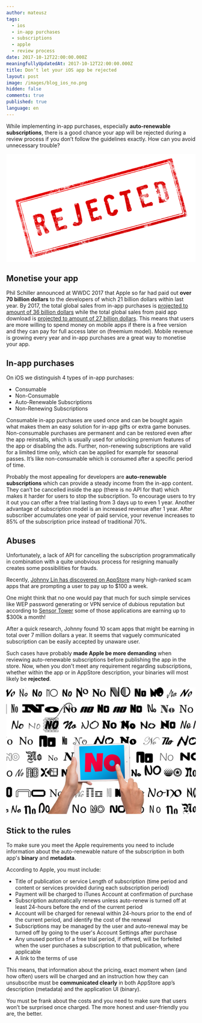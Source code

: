 ```yaml
---
author: mateusz
tags:
  - ios
  - in-app purchases
  - subscriptions
  - apple
  - review process
date: 2017-10-12T22:00:00.000Z
meaningfullyUpdatedAt: 2017-10-12T22:00:00.000Z
title: Don’t let your iOS app be rejected
layout: post
image: /images/blog_ios_no.png
hidden: false
comments: true
published: true
language: en
---
```

While implementing in-app purchases, especially **auto-renewable subscriptions**, there is a good chance your app will be rejected during a review process if you don’t follow the guidelines exactly. How can you avoid unnecessary trouble?

![image1](/images/dont-let-your-ios-app-be-rejected/rejected1.png)

## Monetise your app

Phil Schiller announced at WWDC 2017 that Apple so far had paid out **over 70 billion dollars** to the developers of which 21 billion dollars within last year. By 2017, the total global sales from in-app purchases is [projected to amount of 36 billion dollars](https://www.statista.com/statistics/220186/total-global-in-app-revenue-forecast) while the total global sales from paid app download is [projected to amount of 27 billion dollars](https://www.statista.com/statistics/273122/global-paid-for-mobile-app-revenues-forecast). This means that users are more willing to spend money on mobile apps if there is a free version and they can pay for full access later on (freemium model). Mobile revenue is growing every year and in-app purchases are a great way to monetise your app.

## In-app purchases

On iOS we distinguish 4 types of in-app purchases:

* Consumable
* Non-Consumable
* Auto-Renewable Subscriptions
* Non-Renewing Subscriptions

Consumable in-app purchases are used once and can be bought again what makes them an easy solution for in-app gifts or extra game bonuses. Non-consumable purchases are permanent and can be restored even after the app reinstalls, which is usually used for unlocking premium features of the app or disabling the ads. Further, non-renewing subscriptions are valid for a limited time only, which can be applied for example for seasonal passes. It’s like non-consumable which is consumed after a specific period of time.

Probably the most appealing for developers are **auto-renewable subscriptions** which can provide a steady income from the in-app content. They can’t be cancelled inside the app (there is no API for that) which makes it harder for users to stop the subscription. To encourage users to try it out you can offer a free trial lasting from 3 days up to even 1 year. Another advantage of subscription model is an increased revenue after 1 year. After subscriber accumulates one year of paid service, your revenue increases to 85% of the subscription price instead of traditional 70%.

## Abuses

Unfortunately, a lack of API for cancelling the subscription programmatically in combination with a quite unobvious process for resigning manually creates some possibilities for frauds.

Recently, [Johnny Lin has discovered on AppStore](https://medium.com/@johnnylin/how-to-make-80-000-per-month-on-the-apple-app-store-bdb943862e88) many high-ranked scam apps that are prompting a user to pay up to $100 a week. 

One might think that no one would pay that much for such simple services like WEP password generating or VPN service of dubious reputation but according to [Sensor Tower](https://sensortower.com/) some of those applications are earning up to $300k a month!

After a quick research, Johnny found 10 scam apps that might be earning in total over 7 million dollars a year. It seems that vaguely communicated subscription can be easily accepted by unaware user.

Such cases have probably **made Apple be more demanding** when reviewing auto-renewable subscriptions before publishing the app in the store. Now, when you don't meet any requirement regarding subscriptions, whether within the app or in AppStore description, your binaries will most likely be **rejected**.

![image2](/images/dont-let-your-ios-app-be-rejected/rejected2.jpg)

## Stick to the rules

To make sure you meet the Apple requirements you need to include information about the auto-renewable nature of the subscription in both app's **binary** and **metadata**.

According to Apple, you must include:

* Title of publication or service Length of subscription (time period and content or services provided during each subscription period)
* Payment will be charged to iTunes Account at confirmation of purchase
* Subscription automatically renews unless auto-renew is turned off at least 24-hours before the end of the current period
* Account will be charged for renewal within 24-hours prior to the end of the current period, and identify the cost of the renewal
* Subscriptions may be managed by the user and auto-renewal may be turned off by going to the user's Account Settings after purchase
* Any unused portion of a free trial period, if offered, will be forfeited when the user purchases a subscription to that publication, where applicable
* A link to the terms of use

This means, that information about the pricing, exact moment when (and how often) users will be charged and an instruction how they can unsubscribe must be **communicated clearly** in both AppStore app’s description (metadata) and the application UI (binary).

You must be frank about the costs and you need to make sure that users won’t be surprised once charged. The more honest and user-friendly you are, the better.
